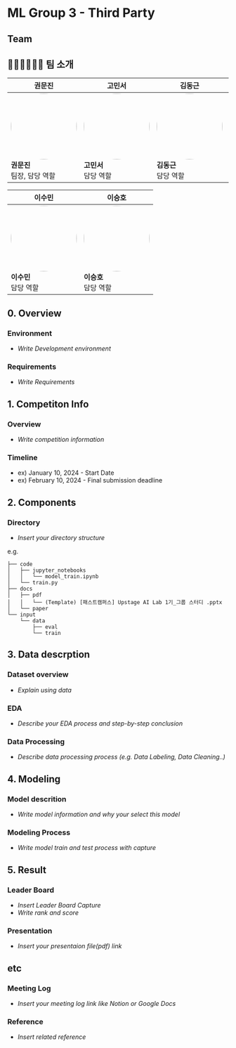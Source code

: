 # ML Group 3 - Third Party
## Team

## 🧑‍💼👩‍💼👨‍💼 팀 소개

| 권문진 | 고민서 | 김동근 | 허예경 |
|--------|--------|--------|--------|
| <img src="[profile1.jpg](https://avatars.githubusercontent.com/u/156163982?v=4)" width="150" height="150" style="border-radius:50%"><br>**권문진**<br>팀장, 담당 역할 | <img src="[profile2.jpg](https://avatars.githubusercontent.com/u/156163982?v=4)" width="150" height="150" style="border-radius:50%"><br>**고민서**<br>담당 역할 | <img src="[profile3.jpg](https://avatars.githubusercontent.com/u/156163982?v=4)" width="150" height="150" style="border-radius:50%"><br>**김동근**<br>담당 역할 | <img src="[profile4.jpg](https://avatars.githubusercontent.com/u/156163982?v=4)" width="150" height="150" style="border-radius:50%"><br>**허예경**<br>담당 역할 |

| 이수민 | 이승호 |
|--------|--------|
| <img src="[profile5.jpg](https://avatars.githubusercontent.com/u/156163982?v=4)" width="150" height="150" style="border-radius:50%"><br>**이수민**<br>담당 역할 | <img src="[profile6.jpg](https://avatars.githubusercontent.com/u/156163982?v=4)" width="150" height="150" style="border-radius:50%"><br>**이승호**<br>담당 역할 |




## 0. Overview
### Environment
- _Write Development environment_

### Requirements
- _Write Requirements_

## 1. Competiton Info

### Overview

- _Write competition information_

### Timeline

- ex) January 10, 2024 - Start Date
- ex) February 10, 2024 - Final submission deadline

## 2. Components

### Directory

- _Insert your directory structure_

e.g.
```
├── code
│   ├── jupyter_notebooks
│   │   └── model_train.ipynb
│   └── train.py
├── docs
│   ├── pdf
│   │   └── (Template) [패스트캠퍼스] Upstage AI Lab 1기_그룹 스터디 .pptx
│   └── paper
└── input
    └── data
        ├── eval
        └── train
```

## 3. Data descrption

### Dataset overview

- _Explain using data_

### EDA

- _Describe your EDA process and step-by-step conclusion_

### Data Processing

- _Describe data processing process (e.g. Data Labeling, Data Cleaning..)_

## 4. Modeling

### Model descrition

- _Write model information and why your select this model_

### Modeling Process

- _Write model train and test process with capture_

## 5. Result

### Leader Board

- _Insert Leader Board Capture_
- _Write rank and score_

### Presentation

- _Insert your presentaion file(pdf) link_

## etc

### Meeting Log

- _Insert your meeting log link like Notion or Google Docs_

### Reference

- _Insert related reference_
